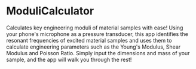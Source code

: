 # ModuliCalculator
Calculates key engineering moduli of material samples with ease! Using your phone's microphone as a pressure transducer, this app identifies the resonant frequencies of excited material samples and uses them to calculate engineering parameters such as the Young's Modulus, Shear Modulus and Poisson Ratio.  Simply input the dimensions and mass of your sample, and the app will walk you through the rest!
